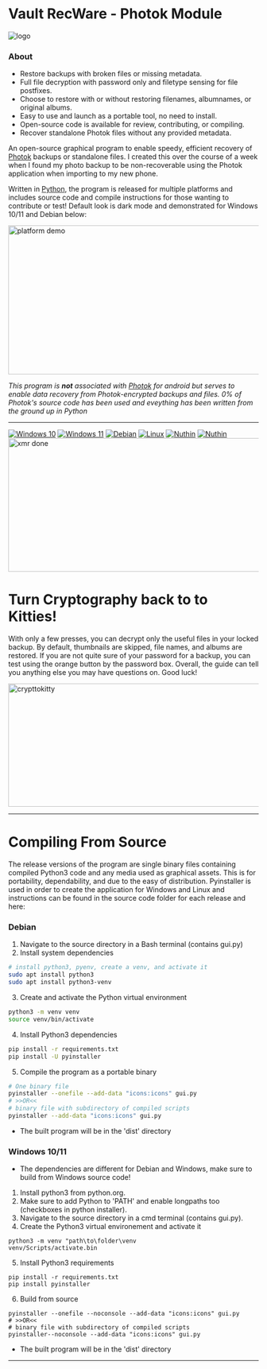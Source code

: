 # Vault RecWare - Photok Module
![logo](https://github.com/user-attachments/assets/b0377e53-f79a-4f8b-9cfa-8f166e1f37d9)
### About
- Restore backups with broken files or missing metadata.
- Full file decryption with password only and filetype sensing for file postfixes.
- Choose to restore with or without restoring filenames, albumnames, or original albums.
- Easy to use and launch as a portable tool, no need to install.
- Open-source code is available for review, contributing, or compiling.
- Recover standalone Photok files without any provided metadata.

An open-source graphical program to enable speedy, efficient recovery of [Photok](https://github.com/leonlatsch/Photok/blob/develop/README.md) backups or standalone files. I created this over the course of a week when I found my photo backup to be non-recoverable using the Photok application when importing to my new phone.

Written in [Python](https://www.python.org/), the program is released for multiple platforms and includes source code and compile instructions for those wanting to contribute or test! Default look is dark mode and demonstrated for Windows 10/11 and Debian below:

<img width="585" height="300" alt="platform demo" src="https://github.com/user-attachments/assets/76433bf2-0a9b-4aef-bf81-8611daa35d02" />

*This program is __not__ associated with [Photok](https://github.com/leonlatsch/Photok/blob/develop/README.md) for android but serves to enable data recovery from Photok-encrypted backups and files. 0% of Photok's source code has been used and eveything has been written from the ground up in Python*

---
[![Windows 10](https://img.shields.io/badge/Windows_10-Yes-green)](https://github.com/Blk-S-Bellamy/Photok-RecWare/releases/tag/Win-0.1)
[![Windows 11](https://img.shields.io/badge/Windows_11-Yes-green)](https://github.com/Blk-S-Bellamy/Photok-RecWare/releases/tag/Win-0.1)
[![Debian](https://img.shields.io/badge/Debian-Yes-green)](https://github.com/Blk-S-Bellamy/Photok-RecWare/releases/tag/Deb-0.1)
[![Linux](https://img.shields.io/badge/Linux-Most-yellow)](https://github.com/Blk-S-Bellamy/Photok-RecWare/releases/tag/Deb-0.1)
[![Nuthin](https://img.shields.io/badge/Android-Unsupported-red)](https://github.com/Blk-S-Bellamy/Photok-RecWare/releases)
[![Nuthin](https://img.shields.io/badge/IOS-Unsupported-red)](https://github.com/Blk-S-Bellamy/Photok-RecWare/releases)
<img width="984" height="269" alt="xmr done" src="https://github.com/user-attachments/assets/a73692f2-18dd-4504-8ad0-b83bb9ff0dd3" />



# Turn Cryptography back to to Kitties!
With only a few presses, you can decrypt only the useful files in your locked backup. By default, thumbnails are skipped, file names, and albums are restored. If you are not quite sure of your password for a backup, you can test using the orange button by the password box. Overall, the guide can tell you anything else you may have questions on. Good luck!

<img width="958" height="248" alt="crypttokitty" src="https://github.com/user-attachments/assets/fbd97b8b-7b10-41ef-a7f8-5ed028e32b3d" />

---

# Compiling From Source
The release versions of the program are single binary files containing compiled Python3 code and any media used as graphical assets. This is for portability, dependability, and due to the easy of distribution. Pyinstaller is used in order to create the application for Windows and Linux and instructions can be found in the source code folder for each release and here:

### Debian
1. Navigate to the source directory in a Bash terminal (contains gui.py)
2. Install system dependencies
```sh
# install python3, pyenv, create a venv, and activate it
sudo apt install python3
sudo apt install python3-venv
```
3. Create and activate the Python virtual environment
```sh
python3 -m venv venv
source venv/bin/activate
```
4. Install Python3 dependencies
```sh
pip install -r requirements.txt
pip install -U pyinstaller
```
5. Compile the program as a portable binary
```sh
# One binary file
pyinstaller --onefile --add-data "icons:icons" gui.py
# >>OR<<
# binary file with subdirectory of compiled scripts
pyinstaller --add-data "icons:icons" gui.py
```
- The built program will be in the 'dist' directory

### Windows 10/11
- The dependencies are different for Debian and Windows, make sure to build from Windows source code!
1. Install python3 from python.org.
2. Make sure to add Python to 'PATH' and enable longpaths too (checkboxes in python installer).
3. Navigate to the source directory in a cmd terminal (contains gui.py).
4. Create the Python3 virtual environement and activate it
```bin
python3 -m venv "path\to\folder\venv
venv/Scripts/activate.bin
```
5. Install Python3 requirements
```bin
pip install -r requirements.txt
pip install pyinstaller
```
6. Build from source
```bin
pyinstaller --onefile --noconsole --add-data "icons:icons" gui.py
# >>OR<<
# binary file with subdirectory of compiled scripts
pyinstaller--noconsole --add-data "icons:icons" gui.py
```
- The built program will be in the 'dist' directory
---
